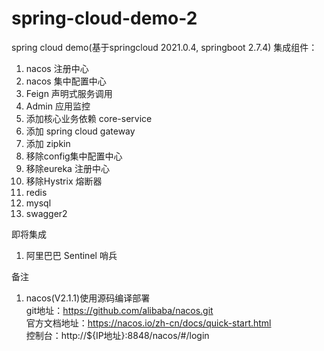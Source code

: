 # spring-cloud-demo-2
spring cloud demo(基于springcloud 2021.0.4, springboot 2.7.4)
集成组件：
1. nacos 注册中心
2. nacos 集中配置中心
3. Feign 声明式服务调用
4. Admin 应用监控
5. 添加核心业务依赖 core-service
6. 添加 spring cloud gateway
7. 添加 zipkin
8. 移除config集中配置中心
9. 移除eureka 注册中心
10. 移除Hystrix 熔断器
11. redis
12. mysql
13. swagger2

即将集成
1. 阿里巴巴 Sentinel 哨兵

备注
1. nacos(V2.1.1)使用源码编译部署 <br>
  git地址：https://github.com/alibaba/nacos.git <br>
  官方文档地址：https://nacos.io/zh-cn/docs/quick-start.html <br>
  控制台：http://${IP地址}:8848/nacos/#/login
